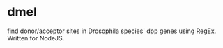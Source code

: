 dmel
====

find donor/acceptor sites in Drosophila species' dpp genes using RegEx. Written for NodeJS.
